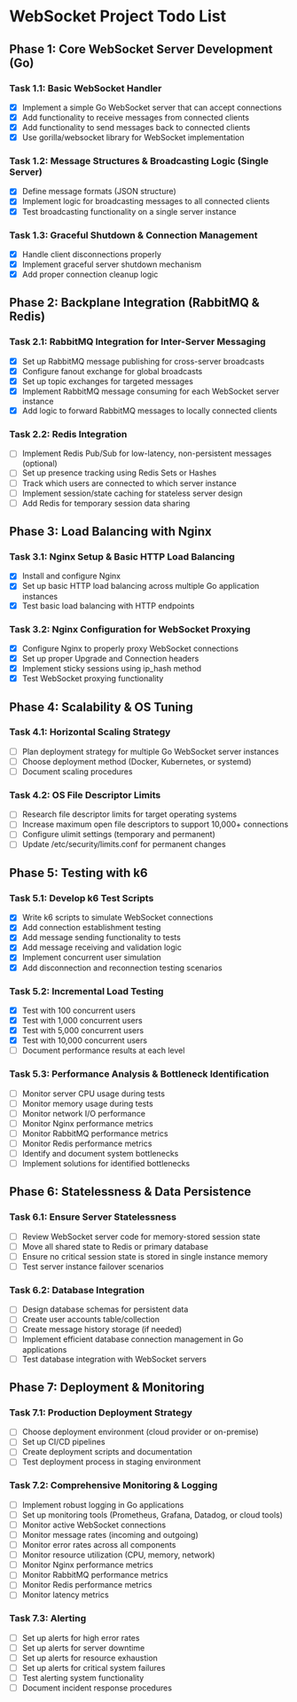 # WebSocket Project Todo List

## Phase 1: Core WebSocket Server Development (Go)

### Task 1.1: Basic WebSocket Handler
- [x] Implement a simple Go WebSocket server that can accept connections
- [x] Add functionality to receive messages from connected clients
- [x] Add functionality to send messages back to connected clients
- [x] Use gorilla/websocket library for WebSocket implementation

### Task 1.2: Message Structures & Broadcasting Logic (Single Server)
- [x] Define message formats (JSON structure)
- [x] Implement logic for broadcasting messages to all connected clients
- [x] Test broadcasting functionality on a single server instance

### Task 1.3: Graceful Shutdown & Connection Management
- [x] Handle client disconnections properly
- [x] Implement graceful server shutdown mechanism
- [x] Add proper connection cleanup logic

## Phase 2: Backplane Integration (RabbitMQ & Redis)

### Task 2.1: RabbitMQ Integration for Inter-Server Messaging
- [x] Set up RabbitMQ message publishing for cross-server broadcasts
- [x] Configure fanout exchange for global broadcasts
- [x] Set up topic exchanges for targeted messages
- [x] Implement RabbitMQ message consuming for each WebSocket server instance
- [x] Add logic to forward RabbitMQ messages to locally connected clients

### Task 2.2: Redis Integration
- [ ] Implement Redis Pub/Sub for low-latency, non-persistent messages (optional)
- [ ] Set up presence tracking using Redis Sets or Hashes
- [ ] Track which users are connected to which server instance
- [ ] Implement session/state caching for stateless server design
- [ ] Add Redis for temporary session data sharing

## Phase 3: Load Balancing with Nginx

### Task 3.1: Nginx Setup & Basic HTTP Load Balancing
- [x] Install and configure Nginx
- [x] Set up basic HTTP load balancing across multiple Go application instances
- [x] Test basic load balancing with HTTP endpoints

### Task 3.2: Nginx Configuration for WebSocket Proxying
- [x] Configure Nginx to properly proxy WebSocket connections
- [x] Set up proper Upgrade and Connection headers
- [x] Implement sticky sessions using ip_hash method
- [x] Test WebSocket proxying functionality

## Phase 4: Scalability & OS Tuning

### Task 4.1: Horizontal Scaling Strategy
- [ ] Plan deployment strategy for multiple Go WebSocket server instances
- [ ] Choose deployment method (Docker, Kubernetes, or systemd)
- [ ] Document scaling procedures

### Task 4.2: OS File Descriptor Limits
- [ ] Research file descriptor limits for target operating systems
- [ ] Increase maximum open file descriptors to support 10,000+ connections
- [ ] Configure ulimit settings (temporary and permanent)
- [ ] Update /etc/security/limits.conf for permanent changes

## Phase 5: Testing with k6

### Task 5.1: Develop k6 Test Scripts
- [x] Write k6 scripts to simulate WebSocket connections
- [x] Add connection establishment testing
- [x] Add message sending functionality to tests
- [x] Add message receiving and validation logic
- [x] Implement concurrent user simulation
- [x] Add disconnection and reconnection testing scenarios

### Task 5.2: Incremental Load Testing
- [x] Test with 100 concurrent users
- [x] Test with 1,000 concurrent users
- [x] Test with 5,000 concurrent users
- [x] Test with 10,000 concurrent users
- [ ] Document performance results at each level

### Task 5.3: Performance Analysis & Bottleneck Identification
- [ ] Monitor server CPU usage during tests
- [ ] Monitor memory usage during tests
- [ ] Monitor network I/O performance
- [ ] Monitor Nginx performance metrics
- [ ] Monitor RabbitMQ performance metrics
- [ ] Monitor Redis performance metrics
- [ ] Identify and document system bottlenecks
- [ ] Implement solutions for identified bottlenecks

## Phase 6: Statelessness & Data Persistence

### Task 6.1: Ensure Server Statelessness
- [ ] Review WebSocket server code for memory-stored session state
- [ ] Move all shared state to Redis or primary database
- [ ] Ensure no critical session state is stored in single instance memory
- [ ] Test server instance failover scenarios

### Task 6.2: Database Integration
- [ ] Design database schemas for persistent data
- [ ] Create user accounts table/collection
- [ ] Create message history storage (if needed)
- [ ] Implement efficient database connection management in Go applications
- [ ] Test database integration with WebSocket servers

## Phase 7: Deployment & Monitoring

### Task 7.1: Production Deployment Strategy
- [ ] Choose deployment environment (cloud provider or on-premise)
- [ ] Set up CI/CD pipelines
- [ ] Create deployment scripts and documentation
- [ ] Test deployment process in staging environment

### Task 7.2: Comprehensive Monitoring & Logging
- [ ] Implement robust logging in Go applications
- [ ] Set up monitoring tools (Prometheus, Grafana, Datadog, or cloud tools)
- [ ] Monitor active WebSocket connections
- [ ] Monitor message rates (incoming and outgoing)
- [ ] Monitor error rates across all components
- [ ] Monitor resource utilization (CPU, memory, network)
- [ ] Monitor Nginx performance metrics
- [ ] Monitor RabbitMQ performance metrics
- [ ] Monitor Redis performance metrics
- [ ] Monitor latency metrics

### Task 7.3: Alerting
- [ ] Set up alerts for high error rates
- [ ] Set up alerts for server downtime
- [ ] Set up alerts for resource exhaustion
- [ ] Set up alerts for critical system failures
- [ ] Test alerting system functionality
- [ ] Document incident response procedures

